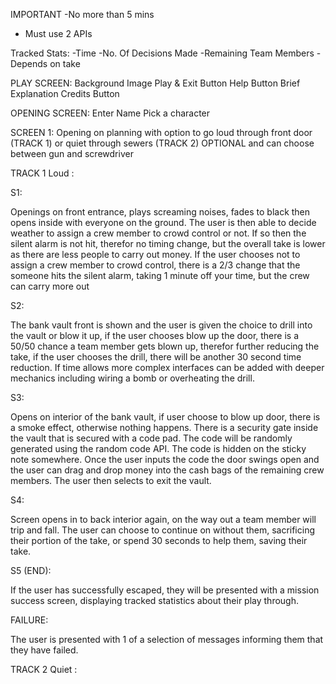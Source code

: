IMPORTANT
-No more than 5 mins
- Must use 2 APIs


Tracked Stats:
-Time
-No. Of Decisions Made
-Remaining Team Members - Depends on take

PLAY SCREEN:
Background Image
Play & Exit Button
Help Button
Brief Explanation
Credits Button

OPENING SCREEN:
Enter Name
Pick a character


SCREEN 1:
Opening on planning with option to go loud through front door (TRACK 1) or quiet through sewers (TRACK 2) OPTIONAL and can choose between gun and screwdriver

TRACK 1 Loud :

S1:

Openings on front entrance, plays screaming noises, fades to black then opens inside with everyone on the ground. The user is then able to decide weather to assign a crew member to crowd control or not. If so then the silent alarm is not hit, therefor no timing change, but the overall take is lower as there are less people to carry out money. If the user chooses not to assign a crew member to crowd control, there is a 2/3 change that the someone hits the silent alarm, taking 1 minute off your time, but the crew can carry more out

S2:

The bank vault front is shown and the user is given the choice to drill into the vault or blow it up, if the user chooses blow up the door, there is a 50/50 chance a team member gets blown up, therefor further reducing the take, if the user chooses the drill, there will be another 30 second time reduction. If time allows more complex interfaces can be added with deeper mechanics including wiring a bomb or overheating the drill.

S3:

Opens on interior of the bank vault, if user choose to blow up door, there is a smoke effect, otherwise nothing happens. There is a security gate inside the vault that is secured with a code pad. The code will be randomly generated using the random code API. The code is hidden on the sticky note somewhere. Once the user inputs the code the door swings open and the user can drag and drop money into the cash bags of the remaining crew members. The user then selects to exit the vault.

S4:

Screen opens in to back interior again, on the way out a team member will trip and fall. The user can choose to continue on without them, sacrificing their portion of the take, or spend 30 seconds to help them, saving their take.

S5 (END):

If the user has successfully escaped, they will be presented with a mission success screen, displaying tracked statistics about their play through.


FAILURE:

The user is presented with 1 of a selection of messages informing them that they have failed.


TRACK 2 Quiet :
